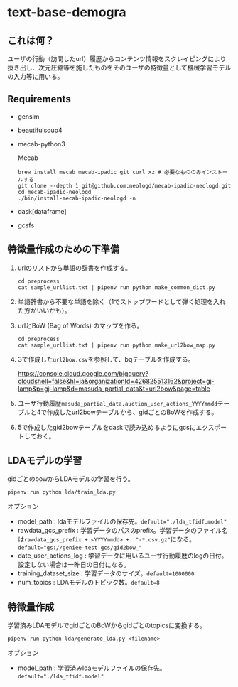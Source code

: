 # text-base-demogra

##  これは何？

ユーザの行動（訪問したurl）履歴からコンテンツ情報をスクレイピングにより抜き出し、次元圧縮等を施したものをそのユーザの特徴量として機械学習モデルの入力等に用いる。

## Requirements

- gensim

- beautifulsoup4

- mecab-python3

  Mecab

  ```
  brew install mecab mecab-ipadic git curl xz # 必要なもののみインストールする
  git clone --depth 1 git@github.com:neologd/mecab-ipadic-neologd.git
  cd mecab-ipadic-neologd
  ./bin/install-mecab-ipadic-neologd -n
  ```

- dask[dataframe]

- gcsfs



## 特徴量作成のための下準備

1. urlのリストから単語の辞書を作成する。

   ```shell
   cd preprocess
   cat sample_urllist.txt | pipenv run python make_common_dict.py
   ```

   

2. 単語辞書から不要な単語を除く（1でストップワードとして弾く処理を入れた方がいいかも）。

3. urlとBoW (Bag of Words) のマップを作る。

   ```shell
   cd preprocess
   cat sample_urllist.txt | pipenv run python make_url2bow_map.py
   ```

   

4. 3で作成した`url2bow.csv`を参照して、bqテーブルを作成する。

   https://console.cloud.google.com/bigquery?cloudshell=false&hl=ja&organizationId=426825513162&project=gj-lamp&p=gj-lamp&d=masuda_partial_data&t=url2bow&page=table

5. ユーザ行動履歴`masuda_partial_data.auction_user_actions_YYYYmmdd`テーブルと4で作成したurl2bowテーブルから、gidごとのBoWを作成する。

6. 5で作成したgid2bowテーブルをdaskで読み込めるようにgcsにエクスポートしておく。

## LDAモデルの学習

gidごとのbowからLDAモデルの学習を行う。

```
pipenv run python lda/train_lda.py 
```

オプション

- model_path : ldaモデルファイルの保存先。`default="./lda_tfidf.model"`
- rawdata_gcs_prefix : 学習データのパスのprefix。学習データのファイル名は`rawdata_gcs_prefix + <YYYYmmdd> +  "-*.csv.gz"`になる。`default="gs://geniee-test-gcs/gid2bow_"`
- date_user_actions_log : 学習データに用いるユーザ行動履歴のlogの日付。設定しない場合は一昨日の日付になる。
- training_dataset_size : 学習データのサイズ。`default=1000000`
- num_topics : LDAモデルのトピック数。`default=8`

## 特徴量作成

学習済みLDAモデルでgidごとのBoWからgidごとのtopicsに変換する。

```
pipenv run python lda/generate_lda.py <filename>
```

オプション

- model_path : 学習済みldaモデルファイルの保存先。`default="./lda_tfidf.model"`


